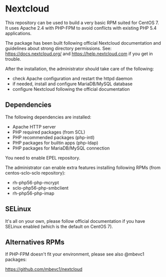 Nextcloud
=========

This repository can be used to build a very basic RPM suited for CentOS 7.
It uses Apache 2.4 with PHP-FPM to avoid conflicts with existing PHP 5.4 applications.

The package has been built following official Nextcloud documentation and
guidelines about strong directory permissions. See: https://docs.nextcloud.org/
and https://help.nextcloud.com if you get in trouble.

After the installation, the administrator should take care of the following:

* check Apache configuration and restart the httpd daemon
* if needed, install and configure MariaDB/MySQL database
* configure Nextcloud following the official documentation

Dependencies
------------

The following dependencies are installed:

* Apache HTTP server
* PHP required packages (from SCL)
* PHP recommended packages (php-intl)
* PHP packages for builtin apps (php-ldap)
* PHP packages for MariaDB/MySQL connection

You need to enable EPEL repository.

The administrator can enable extra features installing following RPMs (from centos-sclo-sclo repository):

* rh-php56-php-mcrypt
* sclo-php56-php-smbclient
* rh-php56-php-imap

SELinux
-------

It's all on your own, please follow official documentation if you have SELinux enabled
(which is the default on CentOS 7).

Alternatives RPMs
-----------------

If PHP-FPM doesn't fit your environment, please see also @mbevc1 packages:

https://github.com/mbevc1/nextcloud
